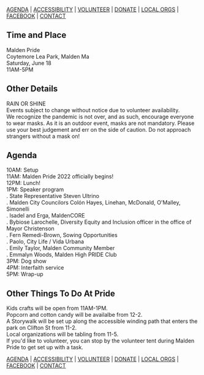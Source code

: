 [AGENDA](https://kiosai.github.io/pride-malden-22/agenda.html) | [ACCESSIBILITY](https://kiosai.github.io/pride-malden-22/access.html) | [VOLUNTEER](https://forms.gle/Fyfsv1FuX4PmHAzs7) | [DONATE](https://www.gofundme.com/maldens-third-annual-pride-festival) | [LOCAL ORGS](https://kiosai.github.io/pride-malden-22/local-orgs.html) |  [FACEBOOK](https://fb.me/e/2F4RC9XFN) | [CONTACT](mailto:pridemalden@gmail.com)

## Time and Place
Malden Pride  
Coytemore Lea Park, Malden Ma  
Saturday, June 18  
11AM-5PM  

## Other Details
RAIN OR SHINE  
Events subject to change without notice due to volunteer availability.  
We recognize the pandemic is not over, and as such, encourage everyone to wear masks. As it is an outdoor event, masks are not mandatory. Please use your best judgement and err on the side of caution. Do not approach strangers without a mask on!  

## Agenda
10AM: Setup  
11AM: Malden Pride 2022 officially begins!  
12PM: Lunch!  
1PM: Speaker program  
. State Representative Steven Ultrino  
. Malden City Councilors Colón Hayes, Linehan, McDonald, O'Malley, Simonelli  
. Isadel and Erga, MaldenCORE  
. Bybiose Larochelle, Diversity Equity and Inclusion officer in the office of Mayor Christenson  
. Fern Remedi-Brown, Sowing Opportunities  
. Paolo, City Life / Vida Urbana  
. Emily Taylor, Malden Community Member  
. Emmalyn Woods, Malden High PRIDE Club  
3PM: Dog show  
4PM: Interfaith service  
5PM: Wrap-up

## Other Things To Do At Pride
Kids crafts will be open from 11AM-1PM.  
Popcorn and cotton candy will be availalbe from 12-2.  
A Storywalk will be set up along the accessible winding path that enters the park on Clifton St from 11-2.  
Local organizations will be tabling from 11-5.  
If you'd like to volunteer, you can stop by the volunteer tent during Malden Pride to get set up with a task.  

[AGENDA](https://kiosai.github.io/pride-malden-22/agenda.html) | [ACCESSIBILITY](https://kiosai.github.io/pride-malden-22/access.html) | [VOLUNTEER](https://forms.gle/Fyfsv1FuX4PmHAzs7) | [DONATE](https://www.gofundme.com/maldens-third-annual-pride-festival) | [LOCAL ORGS](https://kiosai.github.io/pride-malden-22/local-orgs.html) |  [FACEBOOK](https://fb.me/e/2F4RC9XFN) | [CONTACT](mailto:pridemalden@gmail.com)
